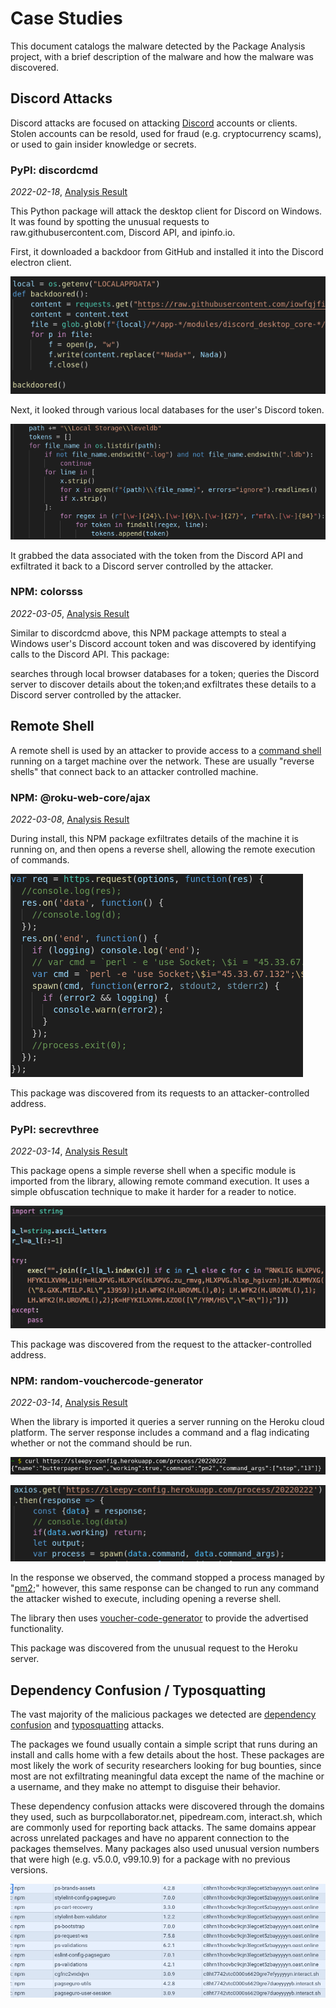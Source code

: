 # Case Studies

This document catalogs the malware detected by the Package Analysis project, with a brief description of the malware and how the malware was discovered.

## Discord Attacks

Discord attacks are focused on attacking [Discord](https://discord.com) accounts or clients. Stolen accounts can be resold, used for fraud (e.g. cryptocurrency scams), or used to gain insider knowledge or secrets.

### PyPI: discordcmd

*2022-02-18*, [Analysis Result](https://storage.googleapis.com/ossf-malware-analysis-results/pypi/discordcmd/0.0.2.json)

This Python package will attack the desktop client for Discord on Windows. It was found by spotting the unusual requests to raw.githubusercontent.com, Discord API, and ipinfo.io.

First, it downloaded a backdoor from GitHub and installed it into the Discord electron client.

![Code from malware installing backdoor into Discord client](images/pypi_discordcmd_1.png)

Next, it looked through various local databases for the user's Discord token.

![Code from malware scanning local dbs for Discord tokens](images/pypi_discordcmd_2.png)

It grabbed the data associated with the token from the Discord API  and exfiltrated it back to a Discord server controlled by the attacker.

### NPM: colorsss

*2022-03-05*, [Analysis Result](https://storage.googleapis.com/ossf-malware-analysis-results/npm/colorsss/0.0.2.json)

Similar to discordcmd above, this NPM package attempts to steal a Windows user's Discord account token and was discovered by identifying calls to the Discord API. This package:

searches through local browser databases for a token;
queries the Discord server to discover details about the token;and exfiltrates these details to a Discord server controlled by the attacker.

## Remote Shell

A remote shell is used by an attacker to provide access to a [command shell](https://en.wikipedia.org/wiki/Shell_(computing)) running on a target machine over the network. These are usually "reverse shells" that connect back to an attacker controlled machine.

### NPM: @roku-web-core/ajax

*2022-03-08*, [Analysis Result](https://storage.googleapis.com/ossf-malware-analysis-results/npm/%40roku-web-core/ajax/1.100000000000003.100000000000003.json)

During install, this NPM package exfiltrates details of the machine it is running on, and then opens a reverse shell, allowing the remote execution of commands.

![Code from malware opening a reverse shell using perl](images/npm_roku_web_core-ajax_1.png)

This package was discovered from its requests to an attacker-controlled address.

### PyPI: secrevthree

*2022-03-14*, [Analysis Result](https://storage.googleapis.com/ossf-malware-analysis-results/pypi/secrevthree/0.0.2.json)

This package opens a simple reverse shell when a specific module is imported from the library, allowing remote command execution. It uses a simple obfuscation technique to make it harder for a reader to notice.

![Code from malware showing an obfuscated reverse shell](images/pypi_secrevthree_1.png)

This package was discovered from the request to the attacker-controlled address.

### NPM: random-vouchercode-generator

*2022-03-14*, [Analysis Result](https://storage.googleapis.com/ossf-malware-analysis-results/npm/random-vouchercode-generator/1.0.3.json)

When the library is imported it queries a server running on the Heroku cloud platform. The server response includes a command and a flag indicating whether or not the command should be run.

![Curl request and response from the Heroku server](images/npm_random_vouchercode-generator_1.png)

![Code from malware running the returned command](images/npm_random_vouchercode-generator_2.png)

In the response we observed, the command stopped a process managed by "[pm2](https://pm2.keymetrics.io/);" however, this same response can be changed to run any command the attacker wished to execute, including opening a reverse shell.

The library then uses [voucher-code-generator](https://www.npmjs.com/package/voucher-code-generator) to provide the advertised functionality.

This package was discovered from the unusual request to the Heroku server.

## Dependency Confusion / Typosquatting

The vast majority of the malicious packages we detected are [dependency confusion](https://medium.com/@alex.birsan/dependency-confusion-4a5d60fec610) and [typosquatting](https://en.wikipedia.org/wiki/Typosquatting) attacks.

The packages we found usually contain a simple script that runs during an install and calls home with a few details about the host. These packages are most likely the work of security researchers looking for bug bounties, since most are not exfiltrating meaningful data except the name of the machine or a username, and they make no attempt to disguise their behavior.

These dependency confusion attacks were discovered through the domains they used, such as burpcollaborator.net, pipedream.com, interact.sh, which are commonly used for reporting back attacks. The same domains appear across unrelated packages and have no apparent connection to the packages themselves. Many packages also used unusual version numbers that were high (e.g. v5.0.0, v99.10.9) for a package with no previous versions.
  
![Table showing malicious npm package names, versions and host accessed](images/npm_depconf-typosquat_1.png)